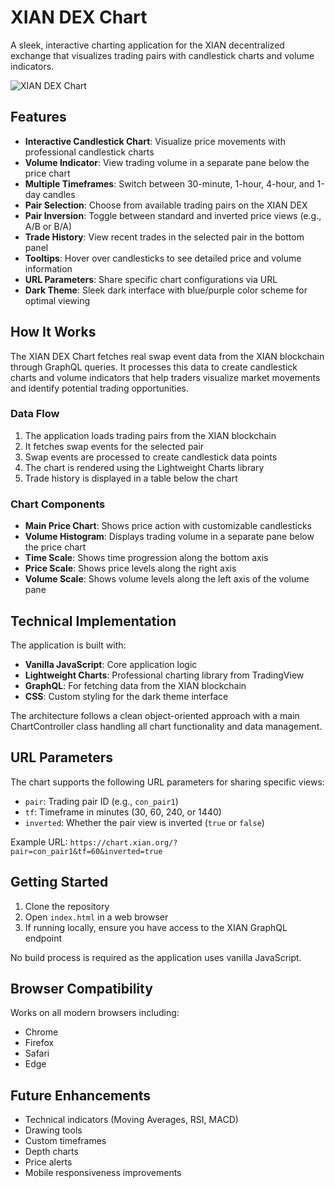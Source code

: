 # XIAN DEX Chart

A sleek, interactive charting application for the XIAN decentralized exchange that visualizes trading pairs with candlestick charts and volume indicators.

![XIAN DEX Chart](https://placehold.co/600x400?text=XIAN+DEX+Chart&font=montserrat)

## Features

- **Interactive Candlestick Chart**: Visualize price movements with professional candlestick charts
- **Volume Indicator**: View trading volume in a separate pane below the price chart
- **Multiple Timeframes**: Switch between 30-minute, 1-hour, 4-hour, and 1-day candles
- **Pair Selection**: Choose from available trading pairs on the XIAN DEX
- **Pair Inversion**: Toggle between standard and inverted price views (e.g., A/B or B/A)
- **Trade History**: View recent trades in the selected pair in the bottom panel
- **Tooltips**: Hover over candlesticks to see detailed price and volume information
- **URL Parameters**: Share specific chart configurations via URL
- **Dark Theme**: Sleek dark interface with blue/purple color scheme for optimal viewing

## How It Works

The XIAN DEX Chart fetches real swap event data from the XIAN blockchain through GraphQL queries. It processes this data to create candlestick charts and volume indicators that help traders visualize market movements and identify potential trading opportunities.

### Data Flow

1. The application loads trading pairs from the XIAN blockchain
2. It fetches swap events for the selected pair
3. Swap events are processed to create candlestick data points
4. The chart is rendered using the Lightweight Charts library
5. Trade history is displayed in a table below the chart

### Chart Components

- **Main Price Chart**: Shows price action with customizable candlesticks
- **Volume Histogram**: Displays trading volume in a separate pane below the price chart
- **Time Scale**: Shows time progression along the bottom axis
- **Price Scale**: Shows price levels along the right axis
- **Volume Scale**: Shows volume levels along the left axis of the volume pane

## Technical Implementation

The application is built with:

- **Vanilla JavaScript**: Core application logic
- **Lightweight Charts**: Professional charting library from TradingView
- **GraphQL**: For fetching data from the XIAN blockchain
- **CSS**: Custom styling for the dark theme interface

The architecture follows a clean object-oriented approach with a main ChartController class handling all chart functionality and data management.

## URL Parameters

The chart supports the following URL parameters for sharing specific views:

- `pair`: Trading pair ID (e.g., `con_pair1`)
- `tf`: Timeframe in minutes (30, 60, 240, or 1440)
- `inverted`: Whether the pair view is inverted (`true` or `false`)

Example URL: `https://chart.xian.org/?pair=con_pair1&tf=60&inverted=true`

## Getting Started

1. Clone the repository
2. Open `index.html` in a web browser
3. If running locally, ensure you have access to the XIAN GraphQL endpoint

No build process is required as the application uses vanilla JavaScript.

## Browser Compatibility

Works on all modern browsers including:
- Chrome
- Firefox
- Safari
- Edge

## Future Enhancements

- Technical indicators (Moving Averages, RSI, MACD)
- Drawing tools
- Custom timeframes
- Depth charts
- Price alerts
- Mobile responsiveness improvements
